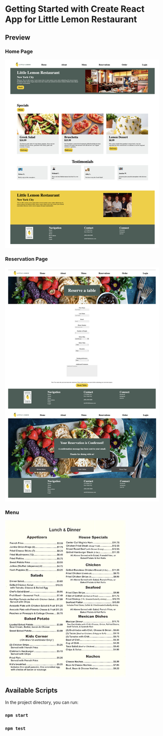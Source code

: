 # Getting Started with Create React App for Little Lemon Restaurant

## Preview

### Home Page

![Preview](./HomePage.png)

### Reservation Page

![Preview](./Reservation.png)

### Menu

![Preview](src/assets/food/allmenus.jpeg)


## Available Scripts

In the project directory, you can run:

### `npm start`

### `npm test`



